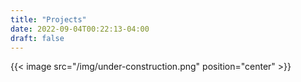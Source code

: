 ```yaml
---
title: "Projects"
date: 2022-09-04T00:22:13-04:00
draft: false
---
```


{{< image src="/img/under-construction.png" position="center" >}}